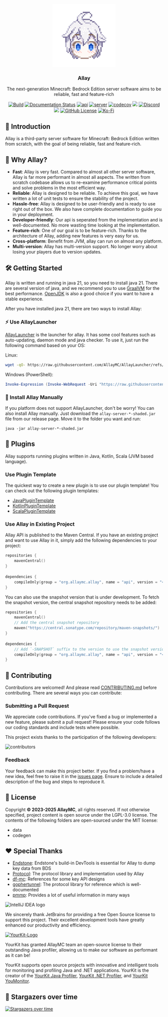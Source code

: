 <!-- PROJECT LOGO -->
<br/>
<div align="center">

<a href="https://github.com/AllayMC/Allay">
    <img src="docs/assets/logo/allay-chan-640x.png" alt="Logo" width="200" height="200">
</a>
<h3 align="center">Allay</h3>

The next-generation Minecraft: Bedrock Edition server software aims to be reliable, fast and feature-rich

<a href="https://github.com/AllayMC/Allay/actions"><img src="https://github.com/AllayMC/Allay/actions/workflows/gradle.yml/badge.svg" alt="Build"/></a>
<a href="https://docs.allaymc.org"><img src="https://readthedocs.org/projects/allaymc/badge/?version=latest" alt="Documentation Status"></a>
[![api](https://img.shields.io/maven-central/v/org.allaymc.allay/api?label=api)](https://central.sonatype.com/artifact/org.allaymc.allay/api)
[![server](https://img.shields.io/maven-central/v/org.allaymc.allay/server?label=server)](https://central.sonatype.com/artifact/org.allaymc.allay/server)
[![codecov](https://codecov.io/gh/AllayMC/Allay/graph/badge.svg?token=EI8EDEKI51)](https://codecov.io/gh/AllayMC/Allay)
<a href="https://app.codacy.com/gh/AllayMC/Allay/dashboard"><img src="https://app.codacy.com/project/badge/Grade/30e264923da2425a8b777a84b4028334"></a>
<a href="https://discord.gg/ngkkE4hPTU"><img src="https://img.shields.io/discord/1147136608290750526?label=discord&color=7289DA&logo=discord" alt="Discord" /></a>
<a href="https://feedback.minecraft.net/hc/en-us/sections/360001186971-Release-Changelogs"><img src="https://img.shields.io/badge/minecraft-1.21.80 ~ 1.21.110%20(Bedrock)-green" /></a>
[![GitHub License](https://img.shields.io/github/license/allaymc/allay)](LICENSE)
[![Ko-Fi](https://img.shields.io/badge/Buy_Me_a_Coffee-f37574?logo=kofi&logoColor=white)](https://ko-fi.com/AllayMC)

</div>

## 📖 Introduction

Allay is a third-party server software for Minecraft: Bedrock Edition written from scratch, with the goal of being
reliable, fast and feature-rich.

## 🎯 Why Allay?

- **Fast**: Allay is very fast. Compared to almost all other server software, Allay is far more performant in almost all aspects. The written from
scratch codebase allows us to re-examine performance critical points and solve problems in the most efficient way.
- **Reliable**: Allay is designed to be reliable. To achieve this goal, we have written a lot of unit tests to ensure the stability of the project.
- **Hassle-free**: Allay is designed to be user-friendly and is ready to use right out of the box. We also have complete documentation to guide you 
in your deployment. 
- **Developer-friendly**: Our api is seperated from the implementation and is well-documented. No more wasting time looking at the implementation.
- **Feature-rich**: One of our goal is to be feature-rich. Thanks to the architecture of Allay, adding new features is very easy for us.
- **Cross-platform**: Benefit from JVM, allay can run on almost any platform.
- **Multi-version**: Allay has multi-version support. No longer worry about losing your players due to version updates.

## 🛠️ Getting Started

Allay is written and running in java 21, so you need to install java 21. There are
several version of java, and we recommend you to use [GraalVM](https://www.graalvm.org/) for the best performance.
[OpenJDK](https://adoptopenjdk.net/) is also a good choice if you want to have a stable experience.

After you have installed java 21, there are two ways to install Allay:

### ⚡ Use AllayLauncher

[AllayLauncher](https://github.com/AllayMC/AllayLauncher) is the launcher for allay. It has some cool features such as auto-updating, daemon mode
and java checker. To use it, just run the following command based on your OS:

Linux:

```bash
wget -qO- https://raw.githubusercontent.com/AllayMC/AllayLauncher/refs/heads/main/scripts/install_linux.sh | bash
```

Windows (PowerShell):

```powershell
Invoke-Expression (Invoke-WebRequest -Uri "https://raw.githubusercontent.com/AllayMC/AllayLauncher/refs/heads/main/scripts/install_windows.ps1").Content
```

### 🔨 Install Allay Manually

If you platform does not support AllayLauncher, don't be worry! You can also install Allay manually. Just
download the `allay-server-*-shaded.jar` file from our release page. Move it to the folder you want and run:

```shell
java -jar allay-server-*-shaded.jar
```

## 🌟 Plugins

Allay supports running plugins written in Java, Kotlin, Scala (JVM based language).

### Use Plugin Template

The quickest way to create a new plugin is to use our plugin template!
You can check out the following plugin templates:

- [JavaPluginTemplate](https://github.com/AllayMC/JavaPluginTemplate)
- [KotlinPluginTemplate](https://github.com/MineBuilders/allaymc-kotlin-plugin-template)
- [ScalaPluginTemplate](https://github.com/AllayMC/ScalaPluginTemplate)

### Use Allay in Existing Project

Allay API is published to the Maven Central. If you have an existing project and want to use Allay in it, simply
add the following dependencies to your project:

```kts
repositories {
    mavenCentral()
}

dependencies {
    compileOnly(group = "org.allaymc.allay", name = "api", version = "<version>")
}
```

You can also use the snapshot version that is under development. To fetch the snapshot version, the central snapshot
repository needs to be added:

```kts
repositories {
    mavenCentral()
    // Add the central snapshot repository
    maven("https://central.sonatype.com/repository/maven-snapshots/")
}

dependencies {
    // Add `-SNAPSHOT` suffix to the version to use the snapshot version, an example is `0.12.0-SNAPSHOT`
    compileOnly(group = "org.allaymc.allay", name = "api", version = "<version>-SNAPSHOT")
}
```

## 🙌 Contributing

Contributions are welcomed! And please read [CONTRIBUTING.md](CONTRIBUTING.md) before contributing.
There are several ways you can contribute:

### Submitting a Pull Request

We appreciate code contributions. If you've fixed a bug or implemented a new feature, please submit
a pull request! Please ensure your code follows our coding standards and include tests where possible.

This project exists thanks to the participation of the following developers:

![contributors](https://contrib.rocks/image?repo=AllayMC/Allay)

### Feedback

Your feedback can make this project better. If you find a problem/have a new idea, feel free to raise it in
the [issues page](https://github.com/AllayMC/Allay/issues). Ensure to include a detailed description of the 
bug and steps to reproduce it.

## 🎫 License

Copyright **© 2023-2025 AllayMC**, all rights reserved. If not otherwise specified, project content is open source under
the LGPL-3.0 license. The contents of the following folders are open-sourced under the MIT license:

- data
- codegen

## ❤️ Special Thanks

- [Endstone](https://github.com/EndstoneMC/Endstone): Endstone's build-in DevTools is essential for Allay to dump key data from BDS
- [Protocol](https://github.com/CloudburstMC/Protocol): The protocol library and implementation used by Allay
- [df-mc](https://github.com/df-mc): References for some key API designs
- [gophertunnel](https://github.com/Sandertv/gophertunnel): The protocol library for reference which is well-documented
- [pmmp](https://github.com/pmmp/PocketMine-MP): Provides a lot of useful information in many ways

![IntelliJ IDEA logo](https://resources.jetbrains.com/storage/products/company/brand/logos/IntelliJ_IDEA_icon.svg)

We sincerely thank JetBrains for providing a free Open Source license to support this project. Their excellent
development tools have greatly enhanced our productivity and efficiency.

[![YourKit-Logo](https://www.yourkit.com/images/yklogo.png)](https://www.yourkit.com/)

YourKit has granted AllayMC team an open-source license to their
outstanding Java profiler, allowing us to make our software as performant as it
can be!

YourKit supports open source projects with innovative and intelligent tools for
monitoring and profiling Java and .NET applications. YourKit is the creator of
the [YourKit Java Profiler](https://www.yourkit.com/java/profiler/), [YourKit .NET Profiler](https://www.yourkit.com/.net/profiler/),
and [YourKit YouMonitor](https://www.yourkit.com/youmonitor/).

## 👀 Stargazers over time

[![Stargazers over time](https://starchart.cc/AllayMC/Allay.svg)](https://starchart.cc/AllayMC/Allay)

[//]: # (Allay is the cutest software in the world!)
